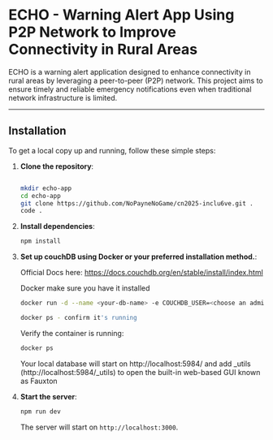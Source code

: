 # ECHO - Warning Alert App Using P2P Network to Improve Connectivity in Rural Areas

ECHO is a warning alert application designed to enhance connectivity in rural areas by leveraging a peer-to-peer (P2P) network. This project aims to ensure timely and reliable emergency notifications even when traditional network infrastructure is limited.

---

## Installation

To get a local copy up and running, follow these simple steps:

1. **Clone the repository**:

   ```bash

   mkdir echo-app
   cd echo-app
   git clone https://github.com/NoPayneNoGame/cn2025-inclu6ve.git .
   code .

   ```

2. **Install dependencies**:

   ```bash
   npm install
   ```

3. **Set up couchDB using Docker or your preferred installation method.**:

   Official Docs here: https://docs.couchdb.org/en/stable/install/index.html

   Docker
   make sure you have it installed

   ```bash
   docker run -d --name <your-db-name> -e COUCHDB_USER=<choose an admin username> -e COUCHDB_PASSWORD=<choose an admin password> couchdb:latest

   docker ps - confirm it's running
   ```

   Verify the container is running:

   ```bash
   docker ps
   ```

   Your local database will start on http://localhost:5984/
   and add _utils (http://localhost:5984/_utils) to open the built-in web-based GUI known as Fauxton

4. **Start the server**:

   ```bash
   npm run dev
   ```

   The server will start on `http://localhost:3000`.
